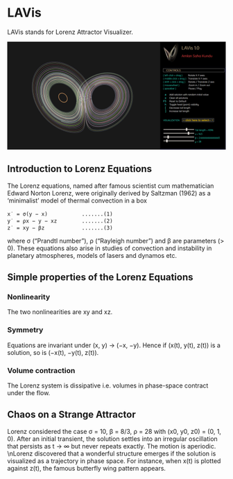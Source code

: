 # LAVis
LAVis stands for Lorenz Attractor Visualizer.

![Screenshot of LAVis](https://github.com/yoursamlan/lavis/blob/master/screenshots/screenshot1.PNG?raw=true)

## Introduction to Lorenz Equations
The Lorenz equations, named after famous scientist cum mathematician Edward Norton Lorenz, were originally derived
by Saltzman (1962) as a ‘minimalist’ model of thermal convection in a box
```
x˙ = σ(y − x)           .......(1)
y˙ = ρx − y − xz        .......(2)
z˙ = xy − βz            .......(3)
```
where σ (“Prandtl number”), ρ (“Rayleigh number”) and β are parameters (> 0). These equations also arise in studies of convection
and instability in planetary atmospheres, models of lasers and dynamos etc.

## Simple properties of the Lorenz Equations

### Nonlinearity
The two nonlinearities are xy and xz.
### Symmetry
Equations are invariant under (x, y) → (−x, −y). Hence if (x(t), y(t), z(t)) is a solution, so is (−x(t), −y(t), z(t)).
### Volume contraction 
The Lorenz system is dissipative i.e. volumes in phase-space contract under the flow.

## Chaos on a Strange Attractor
Lorenz considered the case σ = 10, β = 8/3, ρ = 28 with (x0, y0, z0) = (0, 1, 0).
After an initial transient, the solution settles into an irregular oscillation that persists as t → ∞ but never repeats exactly. The motion
is aperiodic.
\nLorenz discovered that a wonderful structure
emerges if the solution is visualized as a trajectory in phase space. For instance, when
x(t) is plotted against z(t), the famous butterfly wing pattern appears.
